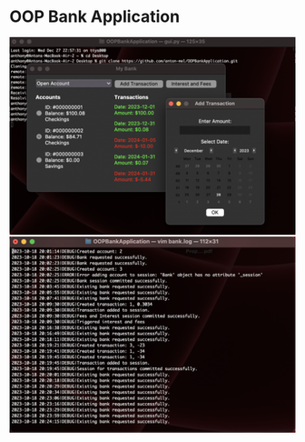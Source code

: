 # OOP Bank Application

![GUI Preview Image](./Preview.png)
![Logs Preview Image](./LogsPreview.png)
